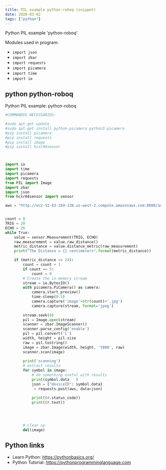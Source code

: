 ```yaml
---
title: PIL example python-roboq (snippet)
date: 2020-03-02
tags: ["python"]
---
```

Python PIL example 'python-roboq'


Modules used in program: 
* `import json`
* `import zbar`
* `import requests`
* `import picamera`
* `import time`
* `import io `

## python python-roboq

Python PIL example: python-roboq

```python
#COMMANDOS NECESSÀRIOS:

#sudo apt-get update
#sudo apt-get install python-picamera python3-picamera
#pip install picamera
#pip install requests
#pip install image
#pip install hcsr04sensor



import io 
import time
import picamera
import requests
from PIL import Image
import zbar
import json
from hcsr04sensor import sensor

aws = "http://ec2-52-43-169-138.us-west-2.compute.amazonaws.com:8080/auth"


count = 0
TRIG = 20
ECHO = 26
while True:
	value = sensor.Measurement(TRIG, ECHO)
	raw_measurement = value.raw_distance()
	metric_distance = value.distance_metric(raw_measurement)
	print("The Distance = {} centimeters".format(metric_distance))

	if (metric_distance <= 24):	
		count = count + 1
		if count == 5:
			count = 0
		# Create the in-memory stream
		stream = io.BytesIO()
		with picamera.PiCamera() as camera:
			camera.start_preview()
			time.sleep(0.5)
			camera.capture('image'+str(count)+'.jpg')
			camera.capture(stream, format='jpeg')
			
		stream.seek(0)
		pil = Image.open(stream)
		scanner = zbar.ImageScanner()
		scanner.parse_config('enable')
		pil = pil.convert('L')
		width, height = pil.size
		raw = pil.tostring()
		image = zbar.Image(width, height, 'Y800', raw)
		scanner.scan(image)
		
		print('scanning')
		# extract results
		for symbol in image:
			# do something useful with results
			print(symbol.data	)
			json = {"deviceID": symbol.data}
			 = requests.post(aws, data=json)
			
			print((r.status_code))
			print((r.text))

			
			
		
		# clean up
		del(image)

```

## Python links

- Learn Python: https://pythonbasics.org/
- Python Tutorial: https://pythonprogramminglanguage.com
